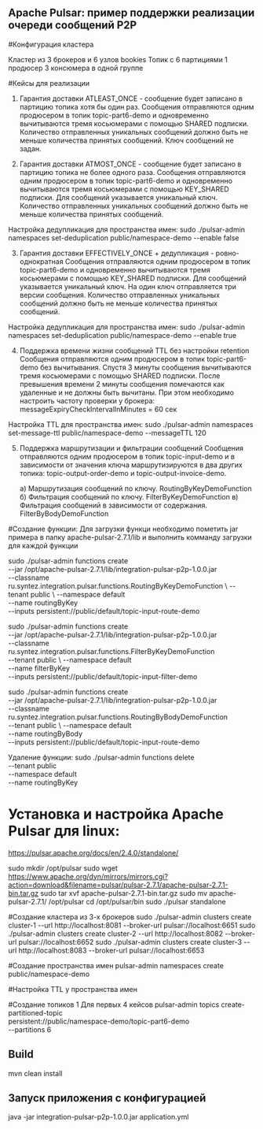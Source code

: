 ## Apache Pulsar: пример поддержки реализации очереди сообщений Р2Р

#Конфигурация кластера

Кластер из 3 брокеров и 6 узлов bookies
Топик с  6 партициями
1 продюсер
3 консюмера в одной группе

#Кейсы для реализации 
1. Гарантия доставки ATLEAST_ONCE - сообщение будет записано в партицию топика хотя бы один раз.
Сообщения отправляются одним продюсером в топик topic-part6-demo и одновременно вычитываются тремя косьюмерами с помощью SHARED подписки.
Количество отправленных уникальных сообщений должно быть не меньше количества принятых сообщений.
Ключ сообщений не задан. 

2. Гарантия доставки ATMOST_ONCE - сообщение будет записано в партицию топика не более одного раза.
Сообщения отправляются одним продюсером в топик topic-part6-demo и одновременно вычитываются тремя косьюмерами с помощью KEY_SHARED подписки.
Для сообщений указывается уникальный ключ. Количество отправленных уникальных сообщений должно быть не меньше количества принятых сообщений.

Настройка дедупликация для пространства имен:
sudo ./pulsar-admin namespaces set-deduplication public/namespace-demo --enable false

3. Гарантия доставки EFFECTIVELY_ONCE + дедупликация - ровно-однократная
Сообщения отправляются одним продюсером в топик topic-part6-demo и одновременно вычитываются тремя косьюмерами с помощью KEY_SHARED подписки.
Для сообщений указывается уникальный ключ. На один ключ отправляется три версии сообщения.
Количество отправленных уникальных сообщений должно быть не меньше количества принятых сообщений.

Настройка дедупликация для пространства имен:
sudo ./pulsar-admin namespaces set-deduplication public/namespace-demo --enable true

4. Поддержка времени жизни сообщений TTL без настройки retention
Сообщения отправляются одним продюсером в топик topic-part6-demo без вычитывания.
Спустя 3 минуты сообщения вычитываются тремя косьюмерами с помощью SHARED подписки.
После превышения времени 2 минуты сообщения помечаются как удаленные и не должны быть вычитаны.
При этом необходимо настроить частоту проверки у брокера:
messageExpiryCheckIntervalInMinutes = 60 сек

Настройка TTL для пространства имен:
sudo ./pulsar-admin namespaces set-message-ttl public/namespace-demo --messageTTL 120 

5. Поддержка маршрутизации и фильтрации сообщений
Сообщения отправляются одним продюсером в топик topic-input-demo и в зависимости от значения ключа маршрутизируются в два других топика:
topic-output-order-demo и topic-output-invoice-demo.

    а) Маршрутизация сообщений по ключу.
       RoutingByKeyDemoFunction
    б) Фильтрация сообщений по ключу.
       FilterByKeyDemoFunction
    в) Фильтрация сообщений в зависимости от содержания.
       FilterByBodyDemoFunction

#Создание функции:
Для загрузки функци необходимо пометить jar примера в папку apache-pulsar-2.7.1/lib
и выполнить комманду загрузки для каждой функции

sudo ./pulsar-admin functions create \
--jar /opt/apache-pulsar-2.7.1/lib/integration-pulsar-p2p-1.0.0.jar \
--classname ru.syntez.integration.pulsar.functions.RoutingByKeyDemoFunction \ 
--tenant public \ 
--namespace default \
--name routingByKey \
--inputs persistent://public/default/topic-input-route-demo

sudo ./pulsar-admin functions create \
--jar /opt/apache-pulsar-2.7.1/lib/integration-pulsar-p2p-1.0.0.jar \
--classname ru.syntez.integration.pulsar.functions.FilterByKeyDemoFunction \
--tenant public \ 
--namespace default \
--name filterByKey \
--inputs persistent://public/default/topic-input-filter-demo

sudo ./pulsar-admin functions create \
--jar /opt/apache-pulsar-2.7.1/lib/integration-pulsar-p2p-1.0.0.jar \
--classname ru.syntez.integration.pulsar.functions.RoutingByBodyDemoFunction \
--tenant public \ 
--namespace default \
--name routingByBody \
--inputs persistent://public/default/topic-input-route-demo

Удаление функции:
sudo ./pulsar-admin functions delete \
--tenant public \
--namespace default \
--name routingByKey  

# Установка и настройка Apache Pulsar для linux:
https://pulsar.apache.org/docs/en/2.4.0/standalone/

sudo mkdir /opt/pulsar
sudo wget https://www.apache.org/dyn/mirrors/mirrors.cgi?action=download&filename=pulsar/pulsar-2.7.1/apache-pulsar-2.7.1-bin.tar.gz
sudo tar xvf apache-pulsar-2.7.1-bin.tar.gz
sudo mv apache-pulsar-2.7.1/ /opt/pulsar
cd /opt/pulsar/bin
sudo ./pulsar standalone

#Создание кластера из 3-х брокеров
sudo ./pulsar-admin clusters create cluster-1 --url http://localhost:8081 --broker-url pulsar://localhost:6651
sudo ./pulsar-admin clusters create cluster-2 --url http://localhost:8082 --broker-url pulsar://localhost:6652
sudo ./pulsar-admin clusters create cluster-3 --url http://localhost:8083 --broker-url pulsar://localhost:6653

#Создание пространства имен
pulsar-admin namespaces create public/namespace-demo

#Настройка TTL у пространства имен

#Создание топиков
1 Для первых 4 кейсов
pulsar-admin topics create-partitioned-topic \
  persistent://public/namespace-demo/topic-part6-demo \
  --partitions 6
  
## Build
mvn clean install

## Запуск приложения с конфигурацией
java -jar integration-pulsar-p2p-1.0.0.jar application.yml
